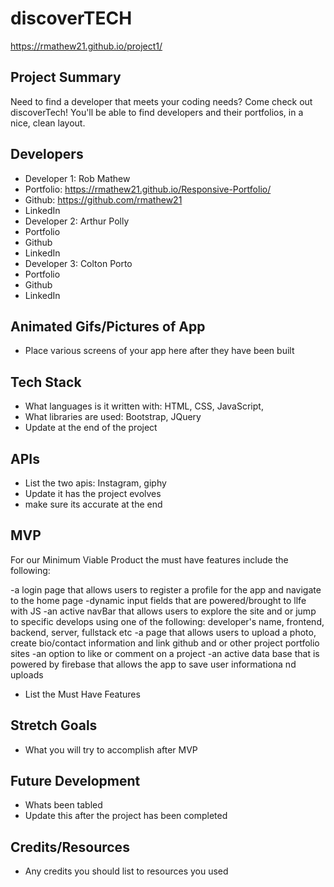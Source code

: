 # discoverTECH 

https://rmathew21.github.io/project1/

## Project Summary

Need to find a developer that meets your coding needs? Come check out discoverTech! You'll be able to find  developers and their portfolios, in a nice, clean layout.


## Developers

- Developer 1: Rob Mathew
- Portfolio: https://rmathew21.github.io/Responsive-Portfolio/
- Github: https://github.com/rmathew21
- LinkedIn
- Developer 2: Arthur Polly
- Portfolio
- Github
- LinkedIn
- Developer 3: Colton Porto
- Portfolio
- Github
- LinkedIn

## Animated Gifs/Pictures of App

- Place various screens of your app here after they have been built

## Tech Stack

- What languages is it written with: HTML, CSS, JavaScript, 
- What libraries are used: Bootstrap, JQuery
- Update at the end of the project

## APIs

- List the two apis: Instagram, giphy
- Update it has the project evolves
- make sure its accurate at the end

## MVP
For our Minimum Viable Product the must have features include the following: 

-a login page that allows users to register a profile for the app  and navigate to the home page 
-dynamic input fields that are powered/brought to llfe with JS
-an active navBar that allows users to explore the site and or jump to specific develops using one of the following: developer's name,  frontend, backend, server, fullstack etc
-a page that allows users to upload a photo, create bio/contact information and link github and or other project portfolio sites 
-an option to like or comment on a project 
-an active data base that is powered by firebase  that allows the app to save user informationa nd uploads

- List the Must Have Features

## Stretch Goals

- What you will try to accomplish after MVP

## Future Development

- Whats been tabled
- Update this after the project has been completed

## Credits/Resources

- Any credits you should list to resources you used
